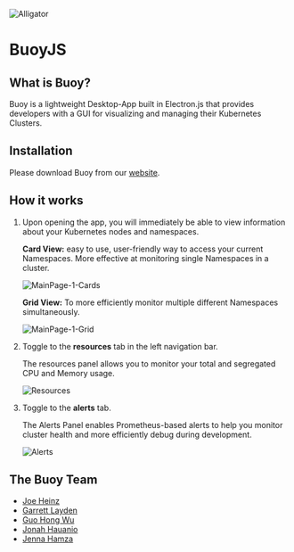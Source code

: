 ![Alligator](https://i.imgur.com/B6C1w2lt.png)

# BuoyJS

## What is Buoy?

Buoy is a lightweight Desktop-App built in Electron.js that provides developers with a GUI for visualizing and managing their Kubernetes Clusters.

## Installation

Please download Buoy from our [website](www.buoy.dev).

## How it works

1. Upon opening the app, you will immediately be able to view information about your Kubernetes nodes and namespaces.

   **Card View:** easy to use, user-friendly way to access your current Namespaces. More effective at monitoring single Namespaces in a cluster.

   ![MainPage-1-Cards](https://i.imgur.com/W8f8TGBl.png)

   **Grid View:** To more efficiently monitor multiple different Namespaces simultaneously.

   ![MainPage-1-Grid](https://i.imgur.com/CpHUnSel.png)

2. Toggle to the **resources** tab in the left navigation bar.

   The resources panel allows you to monitor your total and segregated CPU and Memory usage.

   ![Resources](https://i.imgur.com/seauw6wl.gif)

3. Toggle to the **alerts** tab.

   The Alerts Panel enables Prometheus-based alerts to help you monitor cluster health and more efficiently debug during development.

   ![Alerts](https://i.imgur.com/zpluTyll.png)

## The Buoy Team

- [Joe Heinz](https://github.com/jeheinz99)
- [Garrett Layden](https://github.com/GarrettLayden)
- [Guo Hong Wu](https://github.com/jorm7012)
- [Jonah Hauanio](https://github.com/JHauanio)
- [Jenna Hamza](https://github.com/jhamza91)
